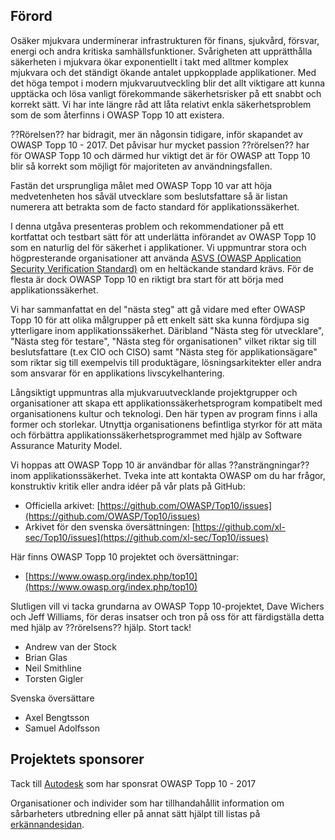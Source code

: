 ## Förord

Osäker mjukvara underminerar infrastrukturen för finans, sjukvård, försvar, energi och andra kritiska samhällsfunktioner. Svårigheten att upprätthålla säkerheten i mjukvara ökar exponentiellt i takt med alltmer komplex mjukvara och det ständigt ökande antalet uppkopplade applikationer. Med det höga tempot i modern mjukvaruutveckling blir det allt viktigare att kunna upptäcka och lösa vanligt förekommande säkerhetsrisker på ett snabbt och korrekt sätt. Vi har inte längre råd att låta relativt enkla säkerhetsproblem som de som återfinns i OWASP Topp 10 att existera.

??Rörelsen?? har bidragit, mer än någonsin tidigare, inför skapandet av OWASP Topp 10 - 2017. Det påvisar hur mycket passion ??rörelsen?? har för OWASP Topp 10 och därmed hur viktigt det är för OWASP att Topp 10 blir så korrekt som möjligt för majoriteten av användningsfallen.

Fastän det ursprungliga målet med OWASP Topp 10 var att höja medvetenheten hos såväl utvecklare som beslutsfattare så är listan numerera att betrakta som de facto standard för applikationssäkerhet.

I denna utgåva presenteras problem och rekommendationer på ett kortfattat och testbart sätt för att underlätta införandet av OWASP Topp 10 som en naturlig del för säkerhet i applikationer. Vi uppmuntrar stora och högpresterande organisationer att använda [ASVS (OWASP Application Security Verification Standard)](https://www.owasp.org/index.php/ASVS) om en heltäckande standard krävs. För de flesta är dock OWASP Topp 10 en riktigt bra start för att börja med applikationssäkerhet.

Vi har sammanfattat en del "nästa steg" att gå vidare med efter OWASP Topp 10 för att olika målgrupper på ett enkelt sätt ska kunna fördjupa sig ytterligare inom applikationssäkerhet. Däribland "Nästa steg för utvecklare", "Nästa steg för testare", "Nästa steg för organisationen" vilket riktar sig till beslutsfattare (t.ex CIO och CISO) samt "Nästa steg för applikationsägare" som riktar sig till exempelvis till produktägare, lösningsarkitekter eller andra som ansvarar för en applikations livscykelhantering.

Långsiktigt uppmuntras alla mjukvaruutvecklande projektgrupper och organisationer att skapa ett applikationssäkerhetsprogram kompatibelt med organisationens kultur och teknologi. Den här typen av program finns i alla former och storlekar. Utnyttja organisationens befintliga styrkor för att mäta och förbättra applikationssäkerhetsprogrammet med hjälp av Software Assurance Maturity Model.

Vi hoppas att OWASP Topp 10 är användbar för allas ??ansträngningar?? inom applikationssäkerhet. Tveka inte att kontakta OWASP om du har frågor, konstruktiv kritik eller andra idéer på vår plats på GitHub:

* Officiella arkivet: [https://github.com/OWASP/Top10/issues](https://github.com/OWASP/Top10/issues)
* Arkivet för den svenska översättningen: [https://github.com/xl-sec/Top10/issues](https://github.com/xl-sec/Top10/issues)

Här finns OWASP Topp 10 projektet och översättningar:

* [https://www.owasp.org/index.php/top10](https://www.owasp.org/index.php/top10)

Slutligen vill vi tacka grundarna av OWASP Topp 10-projektet, Dave Wichers och Jeff Williams, för deras insatser och tron på oss för att färdigställa detta med hjälp av ??rörelsens?? hjälp. Stort tack!

* Andrew van der Stock
* Brian Glas
* Neil Smithline
* Torsten Gigler

Svenska översättare

* Axel Bengtsson 
* Samuel Adolfsson

## Projektets sponsorer

Tack till [Autodesk](https://www.autodesk.com) som har sponsrat OWASP Topp 10 - 2017

Organisationer och individer som har tillhandahållit information om sårbarheters utbredning eller på annat sätt hjälpt till listas på [erkännandesidan](0xd1-data-contributors.md).
